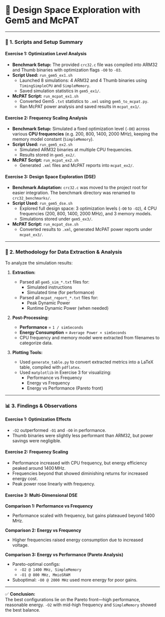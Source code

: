 # 🔬 Design Space Exploration with Gem5 and McPAT

---

### 🧩 1. Scripts and Setup Summary

#### **Exercise 1: Optimization Level Analysis**
- **Benchmark Setup:** The provided `crc32.c` file was compiled into ARM32 and Thumb binaries with optimization flags `-O0` to `-O3`.
- **Script Used:** `run_gem5_ex1.sh`
  - Launched 8 simulations: 4 ARM32 and 4 Thumb binaries using `TimingSimpleCPU` and `SimpleMemory`.
  - Saved simulation statistics in `gem5_ex1/`.
- **McPAT Script:** `run_mcpat_ex1.sh`
  - Converted Gem5 `.txt` statistics to `.xml` using `gem5_to_mcpat.py`.
  - Ran McPAT power analysis and saved results in `mcpat_ex1/`.

#### **Exercise 2: Frequency Scaling Analysis**
- **Benchmark Setup:** Simulated a fixed optimization level (`-O0`) across various **CPU frequencies** (e.g. 200, 800, 1400, 2000 MHz), keeping the memory model constant (`SimpleMemory`).
- **Script Used:** `run_gem5_ex2.sh`
  - Simulated ARM32 binaries at multiple CPU frequencies.
  - Results stored in `gem5_ex2/`.
- **McPAT Script:** `run_mcpat_ex2.sh`
  - Generated `.xml` files and McPAT reports into `mcpat_ex2/`.

#### **Exercise 3: Design Space Exploration (DSE)**
- **Benchmark Adaptation:** `crc32.c` was moved to the project root for easier integration. The benchmark directory was renamed to `crc32_benchmarks/`.
- **Script Used:** `run_gem5_dse.sh`
  - Explored full design space: 3 optimization levels (`-O0` to `-O2`), 4 CPU frequencies (200, 800, 1400, 2000 MHz), and 3 memory models.
  - Simulations stored under `gem5_ex3/`.
- **McPAT Script:** `run_mcpat_dse.sh`
  - Converted results to `.xml`, generated McPAT power reports under `mcpat_ex3/`.

---

### 🧪 2. Methodology for Data Extraction & Analysis

To analyze the simulation results:

1. **Extraction:**
   - Parsed all `gem5_sim_*.txt` files for:
     - Simulated instructions
     - Simulated time (for performance)
   - Parsed all `mcpat_report_*.txt` files for:
     - Peak Dynamic Power
     - Runtime Dynamic Power (when needed)

2. **Post-Processing:**
   - **Performance** = `1 / simSeconds`
   - **Energy Consumption** = `Average Power × simSeconds`
   - CPU frequency and memory model were extracted from filenames to categorize data.

3. **Plotting Tools:**
   - Used `generate_table.py` to convert extracted metrics into a LaTeX table, compiled with `pdflatex`.
   - Used `matplotlib` in Exercise 3 for visualizing:
     - Performance vs Frequency
     - Energy vs Frequency
     - Energy vs Performance (Pareto front)

---

### 📊 3. Findings & Observations

#### **Exercise 1: Optimization Effects**
- `-O2` outperformed `-O1` and `-O0` in performance.
- Thumb binaries were slightly less performant than ARM32, but power savings were negligible.

#### **Exercise 2: Frequency Scaling**
- Performance increased with CPU frequency, but energy efficiency peaked around 1400 MHz.
- Frequencies beyond that showed diminishing returns for increased energy cost.
- Peak power rose linearly with frequency.

#### **Exercise 3: Multi-Dimensional DSE**

**Comparison 1: Performance vs Frequency**
- Performance scaled with frequency, but gains plateaued beyond 1400 MHz.

**Comparison 2: Energy vs Frequency**
- Higher frequencies raised energy consumption due to increased voltage.

**Comparison 3: Energy vs Performance (Pareto Analysis)**
- Pareto-optimal configs:
  - `-O2 @ 1400 MHz, SimpleMemory`
  - `-O1 @ 800 MHz, MmioSRAM`
- Suboptimal: `-O0 @ 2000 MHz` used more energy for poor gains.

---

✅ **Conclusion:**  
The best configurations lie on the Pareto front—high performance, reasonable energy. `-O2` with mid-high frequency and `SimpleMemory` showed the best balance.

